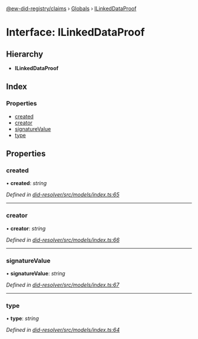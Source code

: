 [@ew-did-registry/claims](../README.md) › [Globals](../globals.md) › [ILinkedDataProof](ilinkeddataproof.md)

# Interface: ILinkedDataProof

## Hierarchy

* **ILinkedDataProof**

## Index

### Properties

* [created](ilinkeddataproof.md#created)
* [creator](ilinkeddataproof.md#creator)
* [signatureValue](ilinkeddataproof.md#signaturevalue)
* [type](ilinkeddataproof.md#type)

## Properties

###  created

• **created**: *string*

*Defined in [did-resolver/src/models/index.ts:65](https://github.com/energywebfoundation/ew-did-registry/blob/c915f86/packages/did-resolver/src/models/index.ts#L65)*

___

###  creator

• **creator**: *string*

*Defined in [did-resolver/src/models/index.ts:66](https://github.com/energywebfoundation/ew-did-registry/blob/c915f86/packages/did-resolver/src/models/index.ts#L66)*

___

###  signatureValue

• **signatureValue**: *string*

*Defined in [did-resolver/src/models/index.ts:67](https://github.com/energywebfoundation/ew-did-registry/blob/c915f86/packages/did-resolver/src/models/index.ts#L67)*

___

###  type

• **type**: *string*

*Defined in [did-resolver/src/models/index.ts:64](https://github.com/energywebfoundation/ew-did-registry/blob/c915f86/packages/did-resolver/src/models/index.ts#L64)*
